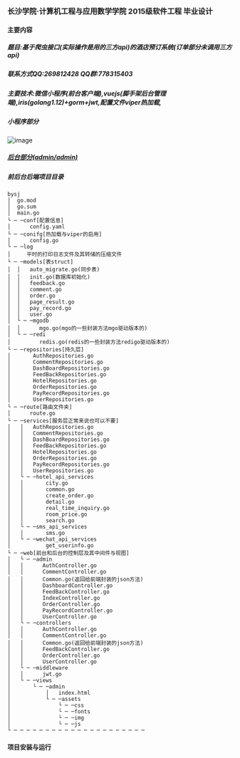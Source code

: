 ### 长沙学院·计算机工程与应用数学学院 2015级软件工程 毕业设计

#### 主要内容

##### 题目:基于爬虫接口(实际操作是用的三方api)的酒店预订系统(订单部分未调用三方api)

##### 联系方式QQ:269812428 QQ群:778315403

##### 主要技术:微信小程序(前台客户端),vuejs(脚手架后台管理端),iris(golang1.12)+gorm+jwt,配置文件viper热加载,

##### 小程序部分

![image](https://github.com/xhaoxiong/bysj/blob/master/1554730786136.gif)

##### <a href="http://123.207.1.120:9018/admin#/login">后台部分(admin/admin)</a>

##### 前后台后端项目目录

```
bysj
│  go.mod
│  go.sum
│  main.go
└ ─ ─conf[配置信息]
│      config.yaml 
└ ─ ─conifg[热加载与viper的启用]
│      config.go
└ ─ ─log
│     平时的打印日志文件及其转储的压缩文件
└ ─ ─models[表struct]
│  │   auto_migrate.go(同步表)
│  │   init.go(数据库初始化)
│  │   feedback.go
│  │   comment.go
│  │   order.go
│  │   page_result.go
│  │   pay_record.go
│  │   user.go    
│  └ ─ ─mgodb
│  │      mgo.go(mgo的一些封装方法mgo驱动版本的) 
│  └ ─ ─redi
│         redis.go(redis的一些封装方法redigo驱动版本的)
└ ─ ─repositories[持久层]
│       AuthRepositories.go
│       CommentRepositories.go
│       DashBoardRepositories.go
│       FeedBackRepositories.go
│       HotelRepositories.go
│       OrderRepositories.go
│       PayRecordRepositories.go
│       UserRepositories.go
└ ─ ─route[路由文件夹]
│      route.go
└ ─ ─services[服务层正常来说也可以不要]
│   │   AuthRepositories.go
│   │   CommentRepositories.go
│   │   DashBoardRepositories.go
│   │   FeedBackRepositories.go
│   │   HotelRepositories.go
│   │   OrderRepositories.go
│   │   PayRecordRepositories.go
│   │   UserRepositories.go    
│   └ ─ ─hotel_api_services
│   │       city.go 
│   │       common.go
│   │       create_order.go
│   │       detail.go
│   │       real_time_inquiry.go
│   │       room_price.go
│   │       search.go
│   └ ─ ─sms_api_services
│   │       sms.go
│   └ ─ ─wechat_api_services
│           get_userinfo.go   
└ ─ ─web[前台和后台的控制层及其中间件与视图]
│   └ ─ ─admin
│   │      AuthController.go
│   │      CommentController.go
│   │      Common.go(返回给前端封装的json方法)
│   │      DashboardController.go
│   │      FeedBackController.go
│   │      IndexController.go
│   │      OrderController.go
│   │      PayRecordController.go
│   │      UserController.go
│   └ ─ ─controllers
│   │      AuthController.go
│   │      CommentController.go
│   │      Common.go(返回给前端封装的json方法)
│   │      FeedBackController.go
│   │      OrderController.go
│   │      UserController.go
│   └ ─ ─middleware
│   │      jwt.go
│   └ ─ ─views
│       └ ─ ─admin
│           │   index.html
│           └ ─ ─assets
│               └ ─ ─css
│               └ ─ ─fonts
│               └ ─ ─img
│               └ ─ ─js
└ ─ ─ ─ ─ ─ ─ ─ ─ ─ ─ ─ ─ ─ ─ ─ ─ ─ ─ ─ ─ ─ 
```
#### 项目安装与运行

```


```
